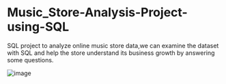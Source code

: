 # Music_Store-Analysis-Project-using-SQL
SQL project to analyze online music store data,we can examine the dataset with SQL and help the store understand its business growth by answering some questions.

![image](https://github.com/sumit985/Music_Store-Analysis-Project-using-SQL/assets/87483053/9025081d-a3d6-43a1-be3c-cbb529ec83ba)

